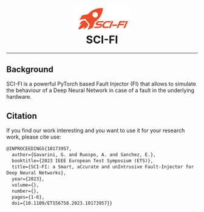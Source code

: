 <h1 align="center">
     <img src=docs/img/logo.jpg?raw=true) width="150">
    <br>
        SCI-FI
    <br>
</h1>

---

## Background

SCI-FI is a powerful PyTorch based Fault Injector (FI) that allows to simulate the behaviour of a Deep Neural Network
in case of a fault in the underlying hardware.


## Citation

If you find our work interesting and you want to use it for your research work, please cite use:

```
@INPROCEEDINGS{10173957,
  author={Gavarini, G. and Ruospo, A. and Sanchez, E.},
  booktitle={2023 IEEE European Test Symposium (ETS)}, 
  title={SCI-FI: a Smart, aCcurate and unIntrusive Fault-Injector for Deep Neural Networks}, 
  year={2023},
  volume={},
  number={},
  pages={1-6},
  doi={10.1109/ETS56758.2023.10173957}}
```